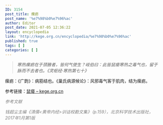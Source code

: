 ```yaml
---
ID: 3154
post_title: 瘰疬
post_name: '%e7%98%b0%e7%96%ac'
author: Editor
post_date: 2021-07-05 12:36:22
layout: encyclopedia
link: 'http://kege.org.cn/encyclopedia/%e7%98%b0%e7%96%ac'
published: true
tags: [ ]
categories: [ ]
---
```

<blockquote><em>寒热瘰疬在于颈腋者，皆何气使生？岐伯曰：此皆鼠瘘寒热之毒气也，留于脉而不去者也。《灵枢经·寒热第七十》</em></blockquote>
瘰疬：《广韵》：病筋结也。《巢氏病源候论》：风邪毒气客于肌肉，结为瘰疬。

参考链接：<a href="http://kege.org.cn/encyclopedia/%e9%bc%a0%e7%98%98">鼠瘘 – kege.org.cn</a>

<span style="color: #808080;"><em>参考文献</em></span>

<span style="color: #808080;"><em>钱超尘主编《清儒&lt;黄帝内经&gt;训诂校勘文集》（p.159），北京科学技术出版社，2017年1月第1版</em></span>